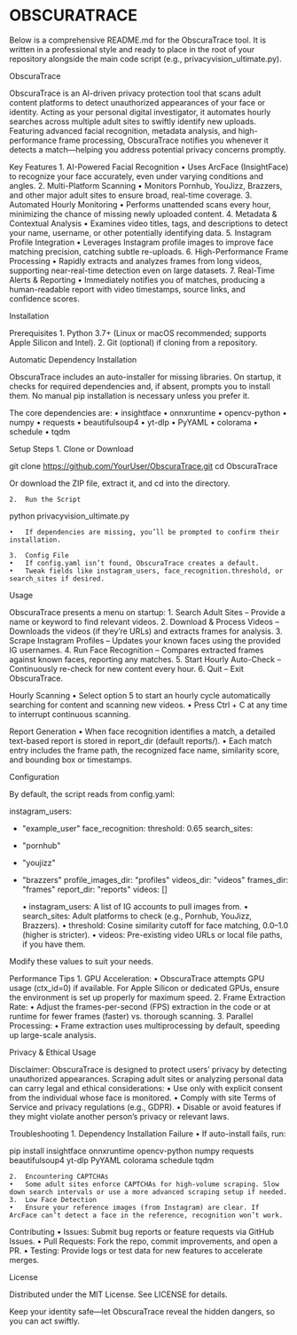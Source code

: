 # OBSCURATRACE
Below is a comprehensive README.md for the ObscuraTrace tool. It is written in a professional style and ready to place in the root of your repository alongside the main code script (e.g., privacyvision_ultimate.py).

ObscuraTrace

ObscuraTrace is an AI-driven privacy protection tool that scans adult content platforms to detect unauthorized appearances of your face or identity. Acting as your personal digital investigator, it automates hourly searches across multiple adult sites to swiftly identify new uploads. Featuring advanced facial recognition, metadata analysis, and high-performance frame processing, ObscuraTrace notifies you whenever it detects a match—helping you address potential privacy concerns promptly.

Key Features
	1.	AI-Powered Facial Recognition
	•	Uses ArcFace (InsightFace) to recognize your face accurately, even under varying conditions and angles.
	2.	Multi-Platform Scanning
	•	Monitors Pornhub, YouJizz, Brazzers, and other major adult sites to ensure broad, real-time coverage.
	3.	Automated Hourly Monitoring
	•	Performs unattended scans every hour, minimizing the chance of missing newly uploaded content.
	4.	Metadata & Contextual Analysis
	•	Examines video titles, tags, and descriptions to detect your name, username, or other potentially identifying data.
	5.	Instagram Profile Integration
	•	Leverages Instagram profile images to improve face matching precision, catching subtle re-uploads.
	6.	High-Performance Frame Processing
	•	Rapidly extracts and analyzes frames from long videos, supporting near-real-time detection even on large datasets.
	7.	Real-Time Alerts & Reporting
	•	Immediately notifies you of matches, producing a human-readable report with video timestamps, source links, and confidence scores.

Installation

Prerequisites
	1.	Python 3.7+ (Linux or macOS recommended; supports Apple Silicon and Intel).
	2.	Git (optional) if cloning from a repository.

Automatic Dependency Installation

ObscuraTrace includes an auto-installer for missing libraries. On startup, it checks for required dependencies and, if absent, prompts you to install them. No manual pip installation is necessary unless you prefer it.

The core dependencies are:
	•	insightface
	•	onnxruntime
	•	opencv-python
	•	numpy
	•	requests
	•	beautifulsoup4
	•	yt-dlp
	•	PyYAML
	•	colorama
	•	schedule
	•	tqdm

Setup Steps
	1.	Clone or Download

git clone https://github.com/YourUser/ObscuraTrace.git
cd ObscuraTrace

Or download the ZIP file, extract it, and cd into the directory.

	2.	Run the Script

python privacyvision_ultimate.py

	•	If dependencies are missing, you’ll be prompted to confirm their installation.

	3.	Config File
	•	If config.yaml isn’t found, ObscuraTrace creates a default.
	•	Tweak fields like instagram_users, face_recognition.threshold, or search_sites if desired.

Usage

ObscuraTrace presents a menu on startup:
	1.	Search Adult Sites – Provide a name or keyword to find relevant videos.
	2.	Download & Process Videos – Downloads the videos (if they’re URLs) and extracts frames for analysis.
	3.	Scrape Instagram Profiles – Updates your known faces using the provided IG usernames.
	4.	Run Face Recognition – Compares extracted frames against known faces, reporting any matches.
	5.	Start Hourly Auto-Check – Continuously re-check for new content every hour.
	6.	Quit – Exit ObscuraTrace.

Hourly Scanning
	•	Select option 5 to start an hourly cycle automatically searching for content and scanning new videos.
	•	Press Ctrl + C at any time to interrupt continuous scanning.

Report Generation
	•	When face recognition identifies a match, a detailed text-based report is stored in report_dir (default reports/).
	•	Each match entry includes the frame path, the recognized face name, similarity score, and bounding box or timestamps.

Configuration

By default, the script reads from config.yaml:

instagram_users:
  - "example_user"
face_recognition:
  threshold: 0.65
search_sites:
  - "pornhub"
  - "youjizz"
  - "brazzers"
profile_images_dir: "profiles"
videos_dir: "videos"
frames_dir: "frames"
report_dir: "reports"
videos: []

	•	instagram_users: A list of IG accounts to pull images from.
	•	search_sites: Adult platforms to check (e.g., Pornhub, YouJizz, Brazzers).
	•	threshold: Cosine similarity cutoff for face matching, 0.0–1.0 (higher is stricter).
	•	videos: Pre-existing video URLs or local file paths, if you have them.

Modify these values to suit your needs.

Performance Tips
	1.	GPU Acceleration:
	•	ObscuraTrace attempts GPU usage (ctx_id=0) if available. For Apple Silicon or dedicated GPUs, ensure the environment is set up properly for maximum speed.
	2.	Frame Extraction Rate:
	•	Adjust the frames-per-second (FPS) extraction in the code or at runtime for fewer frames (faster) vs. thorough scanning.
	3.	Parallel Processing:
	•	Frame extraction uses multiprocessing by default, speeding up large-scale analysis.

Privacy & Ethical Usage

Disclaimer: ObscuraTrace is designed to protect users’ privacy by detecting unauthorized appearances. Scraping adult sites or analyzing personal data can carry legal and ethical considerations:
	•	Use only with explicit consent from the individual whose face is monitored.
	•	Comply with site Terms of Service and privacy regulations (e.g., GDPR).
	•	Disable or avoid features if they might violate another person’s privacy or relevant laws.

Troubleshooting
	1.	Dependency Installation Failure
	•	If auto-install fails, run:

pip install insightface onnxruntime opencv-python numpy requests beautifulsoup4 yt-dlp PyYAML colorama schedule tqdm


	2.	Encountering CAPTCHAs
	•	Some adult sites enforce CAPTCHAs for high-volume scraping. Slow down search intervals or use a more advanced scraping setup if needed.
	3.	Low Face Detection
	•	Ensure your reference images (from Instagram) are clear. If ArcFace can’t detect a face in the reference, recognition won’t work.

Contributing
	•	Issues: Submit bug reports or feature requests via GitHub Issues.
	•	Pull Requests: Fork the repo, commit improvements, and open a PR.
	•	Testing: Provide logs or test data for new features to accelerate merges.

License

Distributed under the MIT License. See LICENSE for details.

Keep your identity safe—let ObscuraTrace reveal the hidden dangers, so you can act swiftly.
